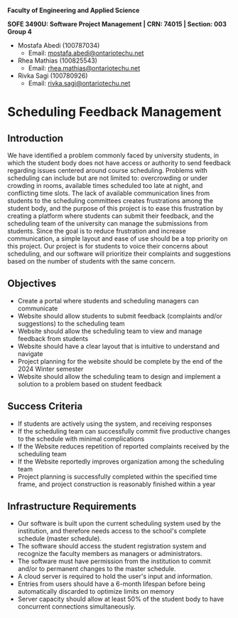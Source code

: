 **Faculty of Engineering and Applied Science**

**SOFE 3490U: Software Project Management | CRN: 74015 | Section: 003**
**Group 4**

- Mostafa Abedi (100787034)
  - Email: mostafa.abedi@ontariotechu.net
- Rhea Mathias (100825543)
  - Email: rhea.mathias@ontariotechu.net
- Rivka Sagi (100780926)
  - Email: rivka.sagi@ontariotechu.net

# Scheduling Feedback Management

## Introduction
We have identified a problem commonly faced by university students, in which the student body does not have access or authority to send feedback regarding issues centered around course scheduling. Problems with scheduling can include but are not limited to: overcrowding or under crowding in rooms, available times scheduled too late at night, and conflicting time slots. The lack of available communication lines from students to the scheduling committees creates frustrations among the student body, and the purpose of this project is to ease this frustration by creating a platform where students can submit their feedback, and the scheduling team of the university can manage the submissions from students. Since the goal is to reduce frustration and increase communication, a simple layout and ease of use should be a top priority on this project. Our project is for students to voice their concerns about scheduling, and our software will prioritize their complaints and suggestions based on the number of students with the same concern.

## Objectives
- Create a portal where students and scheduling managers can communicate
- Website should allow students to submit feedback (complaints and/or suggestions) to the scheduling team
- Website should allow the scheduling team to view and manage feedback from students
- Website should have a clear layout that is intuitive to understand and navigate
- Project planning for the website should be complete by the end of the 2024 Winter semester
- Website should allow the scheduling team to design and implement a solution to a problem based on student feedback

## Success Criteria
- If students are actively using the system, and receiving responses
- If the scheduling team can successfully commit five productive changes to the schedule with minimal complications
- If the Website reduces repetition of reported complaints received by the scheduling team
- If the Website reportedly improves organization among the scheduling team
- Project planning is successfully completed within the specified time frame, and project construction is reasonably finished within a year

## Infrastructure Requirements
- Our software is built upon the current scheduling system used by the institution, and therefore needs access to the school's complete schedule (master schedule).
- The software should access the student registration system and recognize the faculty members as managers or administrators.
- The software must have permission from the institution to commit and/or to permanent changes to the master schedule.
- A cloud server is required to hold the user's input and information.
- Entries from users should have a 6-month lifespan before being automatically discarded to optimize limits on memory
- Server capacity should allow at least 50% of the student body to have concurrent connections simultaneously.

